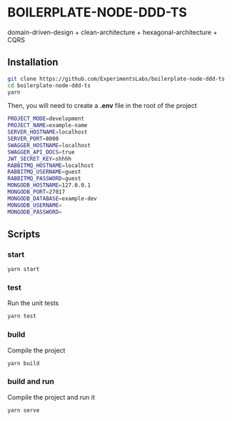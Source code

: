# BOILERPLATE-NODE-DDD-TS

domain-driven-design + clean-architecture + hexagonal-architecture + CQRS

## Installation

```bash
git clone https://github.com/ExperimentsLabs/boilerplate-node-ddd-ts
cd boilerplate-node-ddd-ts
yarn
```

Then, you will need to create a **.env** file in the root of the project

```bash
PROJECT_MODE=development
PROJECT_NAME=example-name
SERVER_HOSTNAME=localhost
SERVER_PORT=8000
SWAGGER_HOSTNAME=localhost
SWAGGER_API_DOCS=true
JWT_SECRET_KEY=shhhh
RABBITMQ_HOSTNAME=localhost
RABBITMQ_USERNAME=guest
RABBITMQ_PASSWORD=guest
MONGODB_HOSTNAME=127.0.0.1
MONGODB_PORT=27017
MONGODB_DATABASE=example-dev
MONGODB_USERNAME=
MONGODB_PASSWORD=

```

## Scripts

### start

```bash
yarn start
```

### test

Run the unit tests

```bash
yarn test
```

### build

Compile the project

```bash
yarn build
```

### build and run

Compile the project and run it

```bash
yarn serve
```
